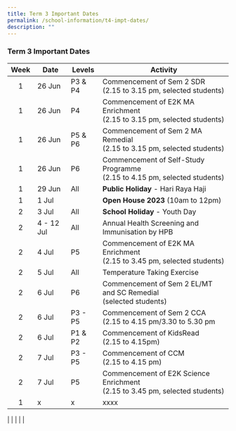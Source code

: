 ```yaml
---
title: Term 3 Important Dates
permalink: /school-information/t4-impt-dates/
description: ""
---
```

### Term 3 Important Dates

| Week | Date | Levels | Activity |
|:---:| -------- | --- | --- |
| 1 | 26 Jun | P3 &amp; P4 | Commencement of Sem 2 SDR<br> (2.15 to 3.15 pm, selected students) |
| 1 | 26 Jun | P4 | Commencement of E2K MA Enrichment<br>  (2.15 to 3.15 pm, selected students) |
| 1 | 26 Jun | P5 &amp; P6 | Commencement of Sem 2 MA Remedial<br> (2.15 to 3.15 pm, selected students) |
| 1 | 26 Jun | P6 | Commencement of Self-Study Programme<br> (2.15 to 4.15 pm, selected students) |
| 1 | 29 Jun | All | **Public Holiday** - Hari Raya Haji |
| 1 | 1 Jul |  | **Open House 2023** (10am to 12pm) |
| 2 | 3 Jul | All | **School Holiday** - Youth Day |
| 2 | 4 - 12 Jul | All | Annual Health Screening and Immunisation by HPB |
| 2 | 4 Jul | P5 | Commencement of E2K MA Enrichment<br> (2.15 to 3.45 pm, selected students) |
| 2 | 5 Jul | All | Temperature Taking Exercise |
| 2 | 6 Jul | P6 | Commencement of Sem 2 EL/MT and SC Remedial<br> (selected students)  |
| 2 | 6 Jul | P3 - P5 | Commencement of Sem 2 CCA<br> (2.15 to 4.15 pm/3.30 to 5.30 pm |
| 2 | 6 Jul | P1 &amp; P2 | Commencement of KidsRead<br> (2.15 to 4.15pm) |
| 2 | 7 Jul | P3 - P5 | Commencement of CCM<br> (2.15 to 4.15 pm) |
| 2 | 7 Jul | P5 | Commencement of E2K Science Enrichment<br> (2.15 to 3.45 pm, selected students) |
| 1 | x | x | xxxx |

|  |  |  |  |